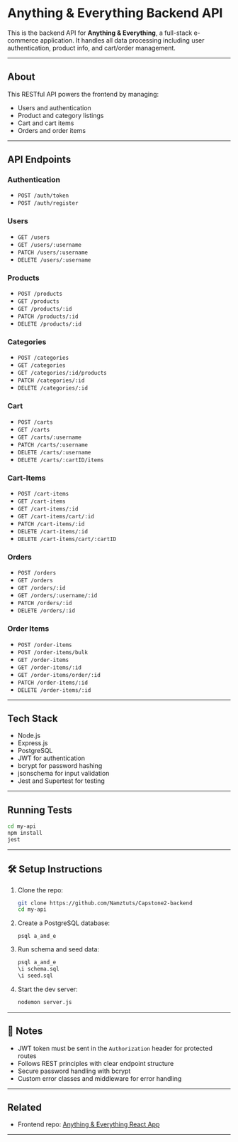 # Anything & Everything Backend API

This is the backend API for **Anything & Everything**, a full-stack e-commerce application. It handles all data processing including user authentication, product info, and cart/order management.

---

## About

This RESTful API powers the frontend by managing:

-  Users and authentication
-  Product and category listings
-  Cart and cart items
-  Orders and order items

---

## API Endpoints

### Authentication

-  `POST /auth/token`
-  `POST /auth/register`

### Users

-  `GET /users`
-  `GET /users/:username`
-  `PATCH /users/:username`
-  `DELETE /users/:username`

### Products

-  `POST /products`
-  `GET /products`
-  `GET /products/:id`
-  `PATCH /products/:id`
-  `DELETE /products/:id`

### Categories

-  `POST /categories`
-  `GET /categories`
-  `GET /categories/:id/products`
-  `PATCH /categories/:id`
-  `DELETE /categories/:id`

### Cart

-  `POST /carts`
-  `GET /carts`
-  `GET /carts/:username`
-  `PATCH /carts/:username`
-  `DELETE /carts/:username`
-  `DELETE /carts/:cartID/items`

### Cart-Items

-  `POST /cart-items`
-  `GET /cart-items`
-  `GET /cart-items/:id`
-  `GET /cart-items/cart/:id`
-  `PATCH /cart-items/:id`
-  `DELETE /cart-items/:id`
-  `DELETE /cart-items/cart/:cartID`

### Orders

-  `POST /orders`
-  `GET /orders`
-  `GET /orders/:id`
-  `GET /orders/:username/:id`
-  `PATCH /orders/:id`
-  `DELETE /orders/:id`

### Order Items

-  `POST /order-items`
-  `POST /order-items/bulk`
-  `GET /order-items`
-  `GET /order-items/:id`
-  `GET /order-items/order/:id`
-  `PATCH /order-items/:id`
-  `DELETE /order-items/:id`

---

## Tech Stack

-  Node.js
-  Express.js
-  PostgreSQL
-  JWT for authentication
-  bcrypt for password hashing
-  jsonschema for input validation
-  Jest and Supertest for testing

---

## Running Tests

```bash
cd my-api
npm install
jest
```

---

## 🛠️ Setup Instructions

1. Clone the repo:

   ```bash
   git clone https://github.com/Namztuts/Capstone2-backend
   cd my-api
   ```

2. Create a PostgreSQL database:

   ```
   psql a_and_e
   ```

3. Run schema and seed data:

   ```bash
   psql a_and_e
   \i schema.sql
   \i seed.sql
   ```

4. Start the dev server:
   ```bash
   nodemon server.js
   ```

---

## 📌 Notes

-  JWT token must be sent in the `Authorization` header for protected routes
-  Follows REST principles with clear endpoint structure
-  Secure password handling with bcrypt
-  Custom error classes and middleware for error handling

---

## Related

-  Frontend repo: [Anything & Everything React App](https://github.com/Namztuts/Capstone2-frontend)

---
